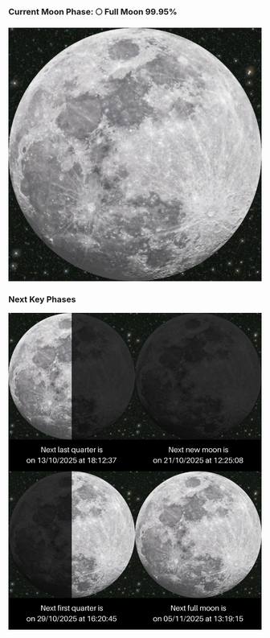 ### Current Moon Phase: 🌕 Full Moon 99.95%
![Moon Phase](moonphase.png)
### Next Key Phases
![Gallery](gallery.png)